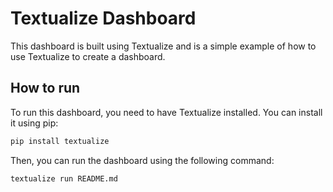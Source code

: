 # Textualize Dashboard

This dashboard is built using Textualize and is a simple example of how to use Textualize to create a dashboard.

## How to run

To run this dashboard, you need to have Textualize installed. You can install it using pip:

```bash
pip install textualize
```

Then, you can run the dashboard using the following command:

```bash
textualize run README.md
```

